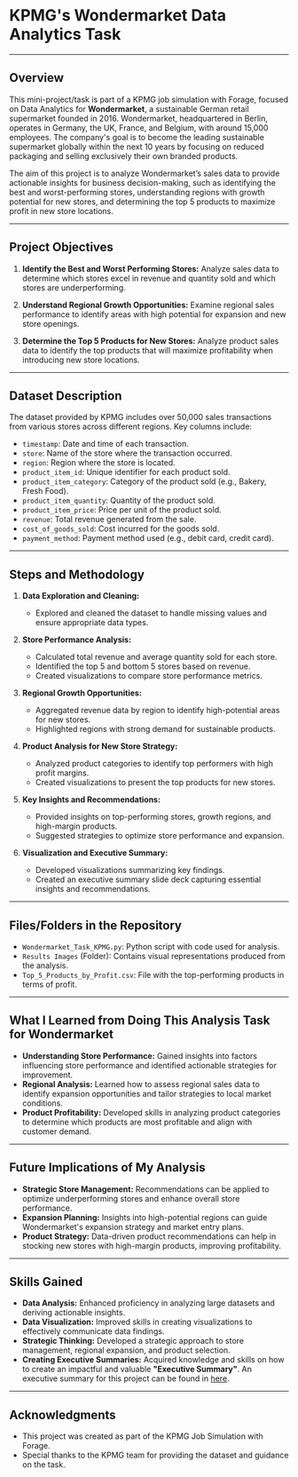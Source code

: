 # KPMG's Wondermarket Data Analytics Task

---

## Overview

This mini-project/task is part of a KPMG job simulation with Forage, focused on Data Analytics for **Wondermarket**, a sustainable German retail supermarket founded in 2016. Wondermarket, headquartered in Berlin, operates in Germany, the UK, France, and Belgium, with around 15,000 employees. The company's goal is to become the leading sustainable supermarket globally within the next 10 years by focusing on reduced packaging and selling exclusively their own branded products.

The aim of this project is to analyze Wondermarket’s sales data to provide actionable insights for business decision-making, such as identifying the best and worst-performing stores, understanding regions with growth potential for new stores, and determining the top 5 products to maximize profit in new store locations.

---

## Project Objectives

1. **Identify the Best and Worst Performing Stores:** Analyze sales data to determine which stores excel in revenue and quantity sold and which stores are underperforming.
   
2. **Understand Regional Growth Opportunities:** Examine regional sales performance to identify areas with high potential for expansion and new store openings.

3. **Determine the Top 5 Products for New Stores:** Analyze product sales data to identify the top products that will maximize profitability when introducing new store locations.

---

## Dataset Description

The dataset provided by KPMG includes over 50,000 sales transactions from various stores across different regions. Key columns include:

- `timestamp`: Date and time of each transaction.
- `store`: Name of the store where the transaction occurred.
- `region`: Region where the store is located.
- `product_item_id`: Unique identifier for each product sold.
- `product_item_category`: Category of the product sold (e.g., Bakery, Fresh Food).
- `product_item_quantity`: Quantity of the product sold.
- `product_item_price`: Price per unit of the product sold.
- `revenue`: Total revenue generated from the sale.
- `cost_of_goods_sold`: Cost incurred for the goods sold.
- `payment_method`: Payment method used (e.g., debit card, credit card).

---

## Steps and Methodology

1. **Data Exploration and Cleaning:**
   - Explored and cleaned the dataset to handle missing values and ensure appropriate data types.

2. **Store Performance Analysis:**
   - Calculated total revenue and average quantity sold for each store.
   - Identified the top 5 and bottom 5 stores based on revenue.
   - Created visualizations to compare store performance metrics.

3. **Regional Growth Opportunities:**
   - Aggregated revenue data by region to identify high-potential areas for new stores.
   - Highlighted regions with strong demand for sustainable products.

4. **Product Analysis for New Store Strategy:**
   - Analyzed product categories to identify top performers with high profit margins.
   - Created visualizations to present the top products for new stores.

5. **Key Insights and Recommendations:**
   - Provided insights on top-performing stores, growth regions, and high-margin products.
   - Suggested strategies to optimize store performance and expansion.

6. **Visualization and Executive Summary:**
   - Developed visualizations summarizing key findings.
   - Created an executive summary slide deck capturing essential insights and recommendations.

---

## Files/Folders in the Repository

- `Wondermarket_Task_KPMG.py`: Python script with code used for analysis.
- `Results Images` (Folder): Contains visual representations produced from the analysis.
- `Top_5_Products_by_Profit.csv`: File with the top-performing products in terms of profit.

---

## What I Learned from Doing This Analysis Task for Wondermarket

- **Understanding Store Performance:** Gained insights into factors influencing store performance and identified actionable strategies for improvement.
- **Regional Analysis:** Learned how to assess regional sales data to identify expansion opportunities and tailor strategies to local market conditions.
- **Product Profitability:** Developed skills in analyzing product categories to determine which products are most profitable and align with customer demand.

---

## Future Implications of My Analysis

- **Strategic Store Management:** Recommendations can be applied to optimize underperforming stores and enhance overall store performance.
- **Expansion Planning:** Insights into high-potential regions can guide Wondermarket's expansion strategy and market entry plans.
- **Product Strategy:** Data-driven product recommendations can help in stocking new stores with high-margin products, improving profitability.

---

## Skills Gained

- **Data Analysis:** Enhanced proficiency in analyzing large datasets and deriving actionable insights.
- **Data Visualization:** Improved skills in creating visualizations to effectively communicate data findings.
- **Strategic Thinking:** Developed a strategic approach to store management, regional expansion, and product selection.
- **Creating Executive Summaries:** Acquired knowledge and skills on how to create an impactful and valuable **"Executive Summary"**. An executive summary for this project can be found in [here](https://github.com/FarahIbrar/KPMG-Job-Simulation/tree/main/Data%20Analytics%20Task/Executive%20Summary).

--- 

## Acknowledgments

- This project was created as part of the KPMG Job Simulation with Forage.
- Special thanks to the KPMG team for providing the dataset and guidance on the task.
